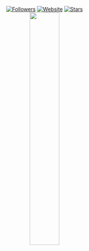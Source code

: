 <p align=center>  
  <a href="https://github.com/lootings?tab=followers"><img alt="Followers" src="https://img.shields.io/github/followers/lootings?style=for-the-badge&logoColor=ffffff&labelColor=000000&color=000000"></a>
 <a href="https://jamari-is.gay"><img alt="Website" src="https://img.shields.io/website?up_message=sobs.lol%20is%20up&up_color=000000&down_message=sobs.lol%20is%20down&down_color=FF0000&url=https%3A%2F%2Fsobs.lol&style=for-the-badge&labelColor=000000"></a>
  <a href="https://github.com/lootings?tab=stars"><img alt="Stars" src="https://img.shields.io/github/stars/lootings?style=for-the-badge&logoColor=ffffff&labelColor=000000&color=000000"></a>
 <br>  
  <a href="https://t.me/thefting"><img src="https://api.status.gg/telegram/5855516877?width=300&theme%5Bbackground%5D%5Bprimary%5D=000000&theme%5Bbackground%5D%5Bsecondary%5D=000000&theme%5Btext%5D%5Bprimary%5D=ffffff&theme%5Btext%5D%5Bsecondary%5D=ffffff&theme%5Bseparator%5D=ffffff&theme%5Blogo%5D=000000&border%5Bcolor%5D=6b6b6b00" width=40%></a>
</p>
